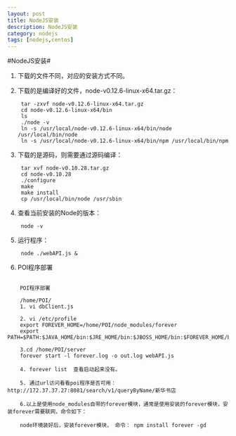 ```yaml
---
layout: post
title: NodeJS安装
description: NodeJS安装
category: nodejs
tags: [nodejs,centos]
---
```

#NodeJS安装#


1. 下载的文件不同，对应的安装方式不同。

2. 下载的是编译好的文件，node-v0.12.6-linux-x64.tar.gz：


		tar -zxvf node-v0.12.6-linux-x64.tar.gz 
		cd node-v0.12.6-linux-x64/bin
		ls
		./node -v
		ln -s /usr/local/node-v0.12.6-linux-x64/bin/node /usr/local/bin/node
		ln -s /usr/local/node-v0.12.6-linux-x64/bin/npm /usr/local/bin/npm

3. 下载的是源码，则需要通过源码编译：

 
		tar xvf node-v0.10.28.tar.gz
		cd node-v0.10.28 
		./configure
		make
		make install
		cp /usr/local/bin/node /usr/sbin

4. 查看当前安装的Node的版本：
   		
   		node -v


5. 运行程序：
   
   		node ./webAPI.js &
   		
   		

6. POI程序部署

```

	POI程序部署

	/home/POI/
	1. vi dbClient.js 

	2. vi /etc/profile
	export FOREVER_HOME=/home/POI/node_modules/forever
	export PATH=$PATH:$JAVA_HOME/bin:$JRE_HOME/bin:$JBOSS_HOME/bin:$FOREVER_HOME/bin

	3.cd /home/POI/server
	forever start -l forever.log -o out.log webAPI.js

	4. forever list  查看启动起来没有。

	5. 通过url访问看看poi程序是否可用：http://172.37.37.27:8081/search/v1/queryByName/新华书店

	6.以上是使用node_modules自带的forever模块，通常是使用安装的forever模块，安装forever需要联网，命令如下：

	node环境装好后，安装forever模块， 命令： npm install forever -gd
```